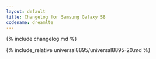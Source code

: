 ```yaml
---
layout: default
title: Changelog for Samsung Galaxy S8
codename: dreamlte
---
```


{% include changelog.md %}

{% include_relative universal8895/universal8895-20.md %}
